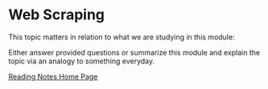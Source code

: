 # Web Scraping

This topic matters in relation to what we are studying in this module:

Either answer provided questions or summarize this module and explain the topic via an analogy to something everyday.  

[Reading Notes Home Page](README.md)